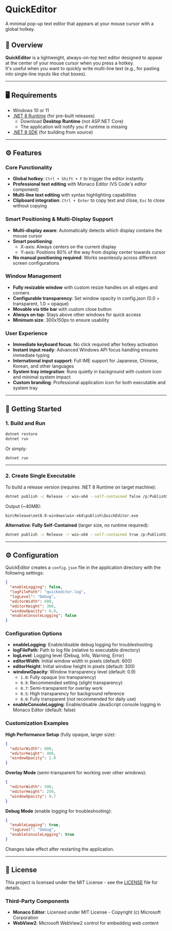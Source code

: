 # QuickEditor

A minimal pop-up text editor that appears at your mouse cursor with a global hotkey.

## 🔧 Overview

**QuickEditor** is a lightweight, always-on-top text editor designed to appear at the center of your mouse cursor when you press a hotkey.  
It's useful when you want to quickly write multi-line text (e.g., for pasting into single-line inputs like chat boxes).

---

## 🖥 Requirements

- Windows 10 or 11
- [.NET 8 Runtime](https://dotnet.microsoft.com/en-us/download/dotnet/8.0) (for pre-built releases)
  - Download **Desktop Runtime** (not ASP.NET Core)
  - The application will notify you if runtime is missing
- [.NET 8 SDK](https://dotnet.microsoft.com/en-us/download/dotnet/8.0) (for building from source)

---

## ⚙ Features

### Core Functionality
- **Global hotkey**: `Ctrl + Shift + F` to trigger the editor instantly
- **Professional text editing** with Monaco Editor (VS Code's editor component)
- **Multi-line text editing** with syntax highlighting capabilities
- **Clipboard integration**: `Ctrl + Enter` to copy text and close, `Esc` to close without copying

### Smart Positioning & Multi-Display Support
- **Multi-display aware**: Automatically detects which display contains the mouse cursor
- **Smart positioning**: 
  - X-axis: Always centers on the current display
  - Y-axis: Positions 80% of the way from display center towards cursor
- **No manual positioning required**: Works seamlessly across different screen configurations

### Window Management
- **Fully resizable window** with custom resize handles on all edges and corners
- **Configurable transparency**: Set window opacity in config.json (0.0 = transparent, 1.0 = opaque)
- **Movable via title bar** with custom close button
- **Always on top**: Stays above other windows for quick access
- **Minimum size**: 300x150px to ensure usability

### User Experience
- **Immediate keyboard focus**: No click required after hotkey activation
- **Instant input ready**: Advanced Windows API focus handling ensures immediate typing
- **International input support**: Full IME support for Japanese, Chinese, Korean, and other languages
- **System tray integration**: Runs quietly in background with custom icon and minimal system impact
- **Custom branding**: Professional application icon for both executable and system tray

---

## 🚀 Getting Started

### 1. Build and Run

```bash
dotnet restore
dotnet run
```

Or simply:
```bash
dotnet run
```

---

### 2. Create Single Executable

To build a release version (requires .NET 8 Runtime on target machine):

```bash
dotnet publish -c Release -r win-x64 --self-contained false /p:PublishSingleFile=true
```

Output (~40MB):

```
bin\Release\net8.0-windows\win-x64\publish\QuickEditor.exe
```

**Alternative: Fully Self-Contained** (larger size, no runtime required):
```bash
dotnet publish -c Release -r win-x64 --self-contained true /p:PublishSingleFile=true
```

---

## ⚙️ Configuration

QuickEditor creates a `config.json` file in the application directory with the following settings:

```json
{
  "enableLogging": false,
  "logFilePath": "quickeditor.log",
  "logLevel": "Debug",
  "editorWidth": 600,
  "editorHeight": 300,
  "windowOpacity": 0.9,
  "enableConsoleLogging": false
}
```

### Configuration Options

- **enableLogging**: Enable/disable debug logging for troubleshooting
- **logFilePath**: Path to log file (relative to executable directory)
- **logLevel**: Logging level (Debug, Info, Warning, Error)
- **editorWidth**: Initial window width in pixels (default: 600)
- **editorHeight**: Initial window height in pixels (default: 300)  
- **windowOpacity**: Window transparency level (default: 0.9)
  - `1.0`: Fully opaque (no transparency)
  - `0.9`: Recommended setting (slight transparency)
  - `0.7`: Semi-transparent for overlay work
  - `0.5`: High transparency for background reference
  - `0.0`: Fully transparent (not recommended for daily use)
- **enableConsoleLogging**: Enable/disable JavaScript console logging in Monaco Editor (default: false)

### Customization Examples

**High Performance Setup** (fully opaque, larger size):
```json
{
  "editorWidth": 800,
  "editorHeight": 400,
  "windowOpacity": 1.0
}
```

**Overlay Mode** (semi-transparent for working over other windows):
```json
{
  "editorWidth": 500,
  "editorHeight": 250,
  "windowOpacity": 0.7
}
```

**Debug Mode** (enable logging for troubleshooting):
```json
{
  "enableLogging": true,
  "logLevel": "Debug",
  "enableConsoleLogging": true
}
```

Changes take effect after restarting the application.

---

## 📄 License

This project is licensed under the MIT License - see the [LICENSE](LICENSE) file for details.

### Third-Party Components

- **Monaco Editor**: Licensed under MIT License - Copyright (c) Microsoft Corporation
- **WebView2**: Microsoft WebView2 control for embedding web content
